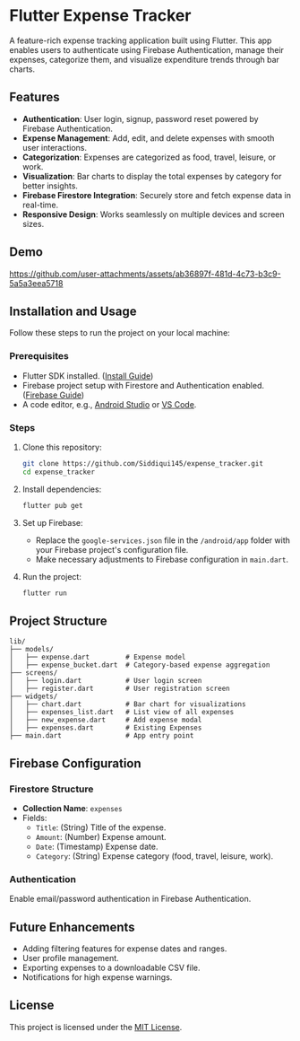# Flutter Expense Tracker

A feature-rich expense tracking application built using Flutter. This app enables users to authenticate using Firebase Authentication, manage their expenses, categorize them, and visualize expenditure trends through bar charts.

## Features

- **Authentication**: User login, signup, password reset powered by Firebase Authentication.
- **Expense Management**: Add, edit, and delete expenses with smooth user interactions.
- **Categorization**: Expenses are categorized as food, travel, leisure, or work.
- **Visualization**: Bar charts to display the total expenses by category for better insights.
- **Firebase Firestore Integration**: Securely store and fetch expense data in real-time.
- **Responsive Design**: Works seamlessly on multiple devices and screen sizes.

## Demo

https://github.com/user-attachments/assets/ab36897f-481d-4c73-b3c9-5a5a3eea5718


## Installation and Usage

Follow these steps to run the project on your local machine:

### Prerequisites
- Flutter SDK installed. ([Install Guide](https://flutter.dev/docs/get-started/install))
- Firebase project setup with Firestore and Authentication enabled. ([Firebase Guide](https://firebase.google.com/docs/flutter/setup?platform=android))
- A code editor, e.g., [Android Studio](https://developer.android.com/studio) or [VS Code](https://code.visualstudio.com/).

### Steps
1. Clone this repository:
   ```bash
   git clone https://github.com/Siddiqui145/expense_tracker.git
   cd expense_tracker
   ```

2. Install dependencies:
   ```bash
   flutter pub get
   ```

3. Set up Firebase:
   - Replace the `google-services.json` file in the `/android/app` folder with your Firebase project's configuration file.
   - Make necessary adjustments to Firebase configuration in `main.dart`.

4. Run the project:
   ```bash
   flutter run
   ```

## Project Structure

```
lib/
├── models/
│   ├── expense.dart         # Expense model
│   ├── expense_bucket.dart  # Category-based expense aggregation
├── screens/
│   ├── login.dart           # User login screen
│   ├── register.dart        # User registration screen
├── widgets/
│   ├── chart.dart           # Bar chart for visualizations
│   ├── expenses_list.dart   # List view of all expenses
│   ├── new_expense.dart     # Add expense modal
│   ├── expenses.dart        # Existing Expenses
├── main.dart                # App entry point
```

## Firebase Configuration

### Firestore Structure
- **Collection Name**: `expenses`
- Fields:
  - `Title`: (String) Title of the expense.
  - `Amount`: (Number) Expense amount.
  - `Date`: (Timestamp) Expense date.
  - `Category`: (String) Expense category (food, travel, leisure, work).

### Authentication
Enable email/password authentication in Firebase Authentication.

## Future Enhancements

- Adding filtering features for expense dates and ranges.
- User profile management.
- Exporting expenses to a downloadable CSV file.
- Notifications for high expense warnings.

## License

This project is licensed under the [MIT License](LICENSE).
